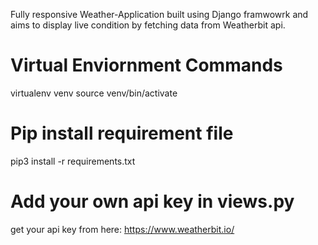 Fully responsive Weather-Application built using Django framwowrk and aims to display live condition by fetching data from Weatherbit api.

# Virtual Enviornment Commands
virtualenv venv 
source venv/bin/activate

# Pip install requirement file
pip3 install -r requirements.txt


# Add your own api key in views.py
get your api key from here:  https://www.weatherbit.io/
